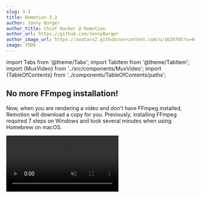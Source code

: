 ```yaml
---
slug: 3-3
title: Remotion 3.3
author: Jonny Burger
author_title: Chief Hacker @ Remotion
author_url: https://github.com/JonnyBurger
author_image_url: https://avatars2.githubusercontent.com/u/1629785?s=460&u=12eb94da6070d00fc924761ce06e3a428d01b7e9&v=4
image: TODO
---
```


import Tabs from '@theme/Tabs';
import TabItem from '@theme/TabItem';
import {MuxVideo} from '../src/components/MuxVideo';
import {TableOfContents} from '../components/TableOfContents/paths';

## No more FFmpeg installation!

Now, when you are rendering a video and don't have FFmpeg installed, Remotion will download a copy for you.
Previously, installing FFmpeg required 7 steps on Windows and took several minutes when using Homebrew on macOS.

<video src="/img/ffmpegauto.mp4" autoPlay loop muted playsInline/>

When deploying Remotion on a server, you can now also let Remotion install FFmpeg for you using the [`ensureFfmpeg()`](/docs/renderer/ensure-ffmpeg) API or the [`npx remotion install ffmpeg`](/docs/cli/install) command. Learn more about [FFmpeg auto-install](/docs/ffmpeg) here.

## New `@remotion/google-fonts` package

It is now easy to import Google Fonts into Remotion! [`@remotion/google-fonts`](/docs/google-fonts) takes care of correct loading, and is fully type-safe!

<video src="/img/google-fonts.mp4" autoPlay loop muted playsInline/>

## New `@remotion/motion-blur` package

This package contains two components: [`<Trail>`](/docs/motion-blur/trail) and [`<CameraMotionBlur>`](/docs/motion-blur/camera-motion-blur), assisting you with achieving awesome motion blur effects!

A quick demo of what is now called [`<Trail>`](/docs/motion-blur/trail):

<MuxVideo muxId="XPgKwILbTR4jZPxuR2ewfKjRF9cnThudkXPIkSSvQBM" style={{
  width: '100%'
}} controls />

## New `@remotion/noise` package

This package offers easy, type-safe, pure functions for getting creative with noise. Check out [our playground](/docs/noise-visualization) to see what you can do with it!

A video demo of how you can create interesting effects with noise:

<MuxVideo muxId="5o013raWoyw1Jv01MJo02INMEQ5scAt01PveIQ800yYkEhQk" style={{
  width: '100%'
}} controls />

## New `@remotion/paths` package

This package offers utilities for animating and manipulating SVG paths! With 9 pure, type-safe functions, we cover many common needs while working with SVG paths:

<TableOfContents />

## Quick Switcher

By pressing <kbd>Cmd+K</kbd>, you can trigger a new Quick Switcher. It has three functions:

- Fuzzy-search a composition to jump to that composition.
- Type `> ` followed by an item in the menu bar to trigger that action.
- Type `? ` followed by a search term to query the docs.

<MuxVideo muxId="t00Mj7y1CLLGjaMvQyoBqcjdy4PIzVrFaT4317fKbzx00" style={{
  width: '100%'
}} controls />

## Remotion Core

### `<Sequence>` makes `from` optional, accepts style and ref

[`<Sequence from={0}>`](/docs/sequence) can now be shortened to [`<Sequence>`](/docs/sequence). Our ESLint plugin was updated to suggest this refactor automatically.

<video src="/img/eslint-from-0.mov" autoPlay loop muted playsInline/>

You can now also `style` a sequence if you did not pass `layout="none"`.

A `ref` can be attached to `<Sequence>` and [`<AbsoluteFill>`](/docs/absolute-fill).

### Video and Audio support `loop` prop

The [`<Video>`](/docs/video) and [`<Audio>`](/docs/audio) components now support the [`loop`](/docs/video#loop) property.

## Preview

### New CLI output

When starting the Remotion Preview, it now shows on which URL the preview is running. The Webpack output is now also cleaner.

<img src="/img/cli-output.png" />

### Pinch to Zoom

If your device supports multitouch, you can now pinch to zoom the composition. Alternatively, you can hold <kbd>Ctrl</kbd>/<kbd>Cmd</kbd> and use your scrollwheel to zoom.

Using two fingers, you can move the canvas around and pressing <kbd>0</kbd> will reset the canvas. For the latter, there is also a button in the top-right corner that you can click.

<MuxVideo muxId="5I01hwK6hs7w0200Ho1KNho7rfU700UVKYDnd7FItANR32U" style={{
  width: '100%'
}} controls />

### Search the docs from the Remotion Preview

Pressing <kbd>?</kbd> to reveal the keyboard shortcuts now has a secondary function: You can type in any term to search the Remotion documentation!

### Shorter commands

Previously, a Remotion CLI command looked like this:

```bash
npx remotion render src/index.tsx my-comp output.mp4
```

We now allow you to skip the output name, in this case the render would land in `out/my-comp.mp4` by default:

```bash
npx remotion render src/index.tsx my-comp
```

You can also omit the composition name and Remotion will ask which composition to render:

```bash
npx remotion render src/index.tsx
```

:::note
Experimental: We might change the behavior to rendering all compositions in the future.
:::

Finally, you can also omit the entry point and Remotion will take an educated guess!

```bash
npx remotion render
```

If you deviate from the defaults of our templates, you can set an [entry point](/docs/config#setentrypoint) in your config file and leave it out from Remotion commands.

### Auto-reload environment variables

If you change values in your `.env` file, the Remotion Preview will reload and pick them up without having to restart.

### Signal that Remotion Preview disconnected

When quitting the Remotion Preview using `Ctrl+C`, for example to render a video, A new popup will signalize that Fast Refresh will not work anymore.

<img src="/img/disconnected.png" style={{borderRadius: 5}}/>

## Rendering

### `--muted` render

This new flag can be passed to a render to ignore the audio. If you know that your video has no audio, this can make your render faster.

### `--enforce-audio-track`

When no audio was detected in your video, the audio will now be dropped (except on Lambda). With this new flag, you can enforce that a silent audio track is added.

### `--audio-bitrate` and `--video-bitrate`

These flags allow you to set a target bitrate for audio or video. Those flags are not recommended though, use `--crf` instead.

### `--height` and `--width` flags

Using these flags, you can ignore the width and height you have defined for your output, and override it. The difference to `--scale` is that the viewport and therefore the layout may actually change.

### Obtain slowest frames

If you add `--log=verbose`, the slowest frames are shown in order, so you can optimize them. Slowest frames are also available for [`renderMedia()`](/docs/renderer/render-media) using the [`onSlowestFrames`](/docs/renderer/render-media#onslowestframes) callback.

### Negative numbers when rendering a still

When rendering a still, you may now pass a negative frame number to refer to frames from the back of the video. `-1` is the last frame of a video, `-2` the second last, and so on.

### Override FFmpeg command

The FFmpeg command that Remotion executes under the hood can [now be overriden reducer-style](/docs/config#overrideffmpegcommand).

## Server-side rendering

### Resuming renders if they crash

If a render crashes due to being resource-intensive (see: [Target closed](/docs/target-closed)), Remotion will now retry each failed frame once, to prevent long renders from failing on low-resource machines.

### Getting the overall progress from `renderMedia()`

Previously, the progress for rendering and encoding was reported individually. There is a new field, simply named `progress`, in the [`onProgress`](/docs/renderer/render-media#onprogress) callback that you can use to display progress without calculating it yourself.

### Easier function signature for bundle()

Previously, [`bundle()`](/docs/bundle) accepted three arguments: `entryPoint`, `onProgress` and `options`.

```ts twoslash title="Old bundle() signature"
import { bundle } from "@remotion/bundler";

bundle("./src/index.ts", (progress) => console.log(progress), {
  publicDir: process.cwd() + "/public",
});
```

Since getting the progress was less important than some of the options, `bundle()` now accepts an object with options, progress callback and entryPoint altogether:

```ts twoslash title="New bundle() signature"
import { bundle } from "@remotion/bundler";

bundle({
  entryPoint: "./src/index.ts",
  onProgress: (progress) => console.log(progress),
  publicDir: process.cwd() + "/public",
});
```

The previous signature is still supported.

## Player

### `<Thumbnail>` component

The new [`<Thumbnail>`](/docs/player/thumbnail) component is like the [`<Player>`](/docs/player/player), but for rendering a preview of a still. You can use it to display a specific frame of a video without having to render it.

```tsx twoslash
import React from "react";
const MyComp: React.FC = () => null;

// ---cut---
import { Thumbnail } from "@remotion/player";

const MyApp: React.FC = () => {
  return (
    <Thumbnail
      component={MyComp}
      compositionWidth={1920}
      compositionHeight={1080}
      frameToDisplay={30}
      durationInFrames={120}
      fps={30}
      style={{
        width: 200,
      }}
    />
  );
};
```

### Player `frameupdate` event

In addition to `timeupdate`, you can subscribe to [`frameupdate`](/docs/player/player#frameupdate), which fires whenever the current frame changes. You can use it for example to render a custom frame-accurate time display.

### Player volume slider is responsive

If the Player is displayed in a narrow container, the volume control now goes upwards instead of to the right, in order to save some space.

<video src="/img/responsivevolume.mov" autoPlay loop muted playsInline/>

### Get the scale of the Player

Using the imperative [`getScale()`](/docs/player/player#getscale) method, you can now how big the displayed size is in comparison to the canvas width of the component.

### Controls are initially shown

On YouTube, the video always starts with controls shown and then they fade out after a few seconds. We have made this the default behavior in Remotion as well, because users would often not realize that the Player is interactive otherwise. You can control the behavior using [`initiallyShowControls`](/docs/player/player#initiallyshowcontrols).

<video src="/img/controlsinitiallyshown.mov" style={{maxWidth: 400, width: "100%"}} autoPlay loop muted playsInline/>

### Play a section of a video

Using the [`inFrame`](/docs/player/player#inframe) and [`outFrame`](/docs/player/player#outframe) props, you can force the Remotion Player to only play a certain section of a video. The rest of the seek bar will be greyed out.

<img src="/img/inout.png" />

### Customize Play button and Fullscreen button

Using [`renderPlayPauseButton`](/docs/player/player#renderplaypausebutton) and [`renderFullscreenButton`](/docs/player/player#renderfullscreenbutton), you can customize the appearance of the Player more granularly.

### Start player from an offset

You can define the [`initialFrame`](/docs/player/player#initialframe) on which your component gets mounted on. This will be the default position of the video, however, it will not clamp the playback range like the `inFrame` prop.

## New `prefetch()` API

In addition to the [`Preload APIs`](/docs/preload), [`prefetch()`](/docs/prefetch) presents another way of preloading an asset so it is ready to display when it is supposed to appear in the Remotion Player.

```tsx twoslash title="Prefetching API"
import { prefetch } from "remotion";

const { free, waitUntilDone } = prefetch("https://example.com/video.mp4");

waitUntilDone().then(() => {
  console.log("Video has finished loading");
  free(); // Free up memory
});
```

Video and audio tags will automatically use the prefetched asset if it is available. See [`@remotion/preload` vs. `prefetch()`](/docs/player/player#renderfullscreenbutton) for a comparison.

## Remix template

The Remix template is our first SaaS template! It includes the Remotion Preview, the Player and Remotion Lambda out of the box to jumpstart you with everything you need to create your app that offers customized video generation.

<img src="/img/remix-template.png"></img>
<br />
<br />
Get started by running:

<Tabs
defaultValue="npm"
values={[
{ label: 'npm', value: 'npm', },
{ label: 'yarn', value: 'yarn', },
{ label: 'pnpm', value: 'pnpm', },
]
}>
<TabItem value="npm">

```bash
npx create-video --remix
```

  </TabItem>

  <TabItem value="yarn">

```bash
yarn create video --remix
```

  </TabItem>

  <TabItem value="pnpm">

```bash
pnpm create video --remix
```

  </TabItem>
</Tabs>

## Lambda improvements

### Webhook support

You can now [send and receive a webhook](/docs/lambda/webhooks) when a Lambda render is done or has failed. Examples for Next.js and Express apps have been added and our documentation page features a way to send a test webhook.

### Payload limit lifted

Previously, the input props passed to a Lambda render could not be bigger than 256KB when serialized. Now, this limit is lifted, since if the payload is big, it will be stored to S3 instead being passed directly to the Lambda function.

### Lambda artifact can be saved to another cloud

The output videos generated by Lambda can [now be saved to other S3-compatible protocols](/docs/lambda/custom-destination#saving-to-another-cloud) such as DigitalOcean Spaces or Cloudflare R2.

### Deleting a render from Lambda

The new [`deleteRender()`](/docs/lambda/deleterender) API will delete the output video from the S3 bucket, which you previously had to do through the console or with the AWS SDK.

### Make `renderMediaOnLambda()` params optional

The following options are now optional:

- [`imageFormat`](/docs/lambda/rendermediaonlambda#imageformat): (defaulting to `jpeg`)
- [`privacy`](/docs/lambda/rendermediaonlambda#privacy) (defaulting to `public`)
- [`maxRetries`](/docs/lambda/rendermediaonlambda#maxretries) (defaulting to 1)

## Benchmark command

The new [`npx remotion benchmark`](/docs/cli/benchmark) helps you compare different render configurations and find out which one is the fastest. Currently, you can compare different codecs, compositions and concurrency values. Each configuration is run multiple times in order increase confidence in the results.

<img src="/img/benchmark.png" style={{borderRadius: 5, maxWidth: 600}}/>

## Better structure and naming in templates

The file that was previously called `src/Video.tsx` in templates is now called `src/Root.tsx`, because it did not contain a video, but a list of compositions. That component was also renamed from `RemotionVideo` to `RemotionRoot`. The new naming makes more sense., because that component is passed into [`registerRoot()`](/docs/register-root).

## Notable improvements

### Get the duration of a GIF

The new function [`getGifDurationInSeconds()`](/docs/gif/get-gif-duration-in-seconds) allows you to get the duration of a GIF.

### Lottie animation direction

Using the new [`direction`](/docs/lottie/lottie#direction) prop, you can play a Lottie animation backwards.

### Lottie embedded images

Should a Lottie animation contain an embedded image, it will now be properly awaited.

### Temporary directory Cleanup

The temporary directory that Remotion creates is now completely cleaned up after every render.

### Parallel encoding turned off if memory is low

[Parallel encoding](/blog/3-0#parallel-rendering-and-encoding) will not be used when a machine has little free RAM. You can also force-disable it using [`disallowParallelEncoding`](/docs/renderer/render-media#disallowparallelencoding).

